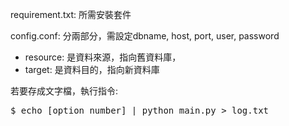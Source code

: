 <p>requirement.txt: 所需安裝套件</p>
<p>config.conf: 分兩部分，需設定dbname, host, port, user, password<br> 
<ul>
    <li>resource: 是資料來源，指向舊資料庫，</li>
    <li>target: 是資料目的，指向新資料庫</li>
</ul>

<p>若要存成文字檔，執行指令: 
    <pre>$ echo [option_number] | python main.py > log.txt</pre></p>
</p>